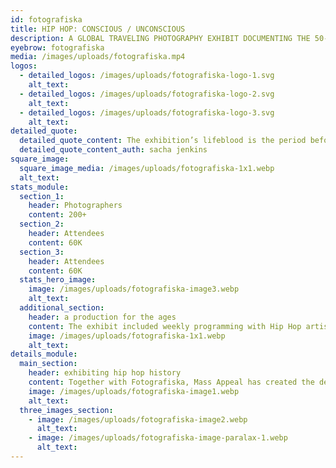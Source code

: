 ```yaml
---
id: fotografiska
title: HIP HOP: CONSCIOUS / UNCONSCIOUS
description: A GLOBAL TRAVELING PHOTOGRAPHY EXHIBIT DOCUMENTING THE 50-YEAR EVOLUTION OF HIP HOP IN PARTNERSHIP WITH INTERNATIONALLY RENOWNED PHOTOGRAPHY MUSEUM, FOTOGRAFISKA.
eyebrow: fotografiska
media: /images/uploads/fotografiska.mp4
logos:
  - detailed_logos: /images/uploads/fotografiska-logo-1.svg
    alt_text: 
  - detailed_logos: /images/uploads/fotografiska-logo-2.svg
    alt_text: 
  - detailed_logos: /images/uploads/fotografiska-logo-3.svg
    alt_text: 
detailed_quote:
  detailed_quote_content: The exhibition’s lifeblood is the period before hip-hop knew what it was
  detailed_quote_content_auth: sacha jenkins
square_image:
  square_image_media: /images/uploads/fotografiska-1x1.webp
  alt_text: 
stats_module:
  section_1:
    header: Photographers
    content: 200+
  section_2:
    header: Attendees
    content: 60K
  section_3:
    header: Attendees
    content: 60K
  stats_hero_image:
    image: /images/uploads/fotografiska-image3.webp
    alt_text: 
  additional_section:
    header: a production for the ages
    content: The exhibit included weekly programming with Hip Hop artists and influential voices who hosted workshops, private photo shoots, panels, performances and intimate chats. Launching in NYC in Jan 2023, the exhibition is currently open in Stockholm and will travel globally.
    image: /images/uploads/fotografiska-1x1.webp
    alt_text: 
details_module:
  main_section:
    header: exhibiting hip hop history
    content: Together with Fotografiska, Mass Appeal has created the definitive destination to celebrate HIP HOP’s global impact on visual expression - An immersive experience bringing together a community of artists that have documented this cultural phenomenon. The show premiered in New York, and just completed a successful run in Stockholm, and will continue to tour the world.
    image: /images/uploads/fotografiska-image1.webp
    alt_text: 
  three_images_section:
    - image: /images/uploads/fotografiska-image2.webp
      alt_text: 
    - image: /images/uploads/fotografiska-image-paralax-1.webp
      alt_text: 
---
```

